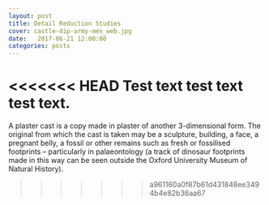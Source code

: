 ```yaml
---
layout: post
title: Detail Reduction Studies
cover: castle-dip-army-men_web.jpg
date:   2017-06-21 12:00:00
categories: posts
---
```


<<<<<<< HEAD
Test text test text test text.
=======
A plaster cast is a copy made in plaster of another 3-dimensional form. The original from which the cast is taken may be a sculpture, building, a face, a pregnant belly, a fossil or other remains such as fresh or fossilised footprints – particularly in palaeontology (a track of dinosaur footprints made in this way can be seen outside the Oxford University Museum of Natural History).

>>>>>>> a961160a0f87b61d431848ee3494b4e82b36aa67
